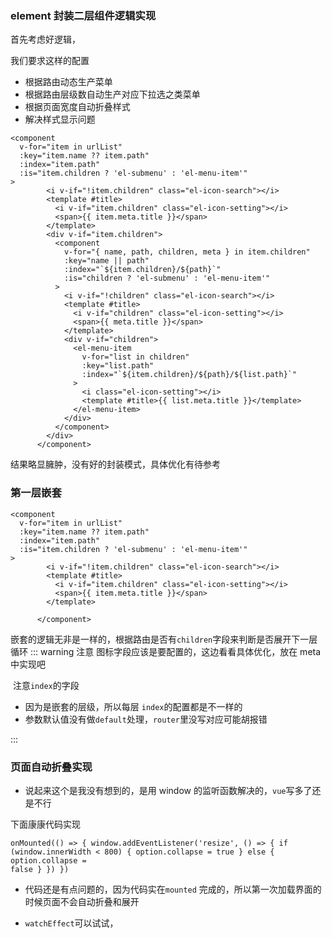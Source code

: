 ### element 封装二层组件逻辑实现

首先考虑好逻辑，

我们要求这样的配置

- 根据路由动态生产菜单
- 根据路由层级数自动生产对应下拉选之类菜单
- 根据页面宽度自动折叠样式
- 解决样式显示问题

```vue
<component
  v-for="item in urlList"
  :key="item.name ?? item.path"
  :index="item.path"
  :is="item.children ? 'el-submenu' : 'el-menu-item'"
>
        <i v-if="!item.children" class="el-icon-search"></i>
        <template #title>
          <i v-if="item.children" class="el-icon-setting"></i>
          <span>{{ item.meta.title }}</span>
        </template>
        <div v-if="item.children">
          <component
            v-for="{ name, path, children, meta } in item.children"
            :key="name || path"
            :index="`${item.children}/${path}`"
            :is="children ? 'el-submenu' : 'el-menu-item'"
          >
            <i v-if="!children" class="el-icon-search"></i>
            <template #title>
              <i v-if="children" class="el-icon-setting"></i>
              <span>{{ meta.title }}</span>
            </template>
            <div v-if="children">
              <el-menu-item
                v-for="list in children"
                :key="list.path"
                :index="`${item.children}/${path}/${list.path}`"
              >
                <i class="el-icon-setting"></i>
                <template #title>{{ list.meta.title }}</template>
              </el-menu-item>
            </div>
          </component>
        </div>
      </component>
```

结果略显臃肿，没有好的封装模式，具体优化有待参考

### 第一层嵌套

```vue {5-8}
<component
  v-for="item in urlList"
  :key="item.name ?? item.path"
  :index="item.path"
  :is="item.children ? 'el-submenu' : 'el-menu-item'"
>
        <i v-if="!item.children" class="el-icon-search"></i>
        <template #title>
          <i v-if="item.children" class="el-icon-setting"></i>
          <span>{{ item.meta.title }}</span>
        </template>
        
      </component>
```

嵌套的逻辑无非是一样的，根据路由是否有`children`字段来判断是否展开下一层循环
::: warning 注意
图标字段应该是要配置的，这边看看具体优化，放在 meta 中实现吧

​ 注意`index`的字段

- 因为是嵌套的层级，所以每层 `index`的配置都是不一样的
- 参数默认值没有做`default`处理，`router`里没写对应可能胡报错

:::

### 页面自动折叠实现

- 说起来这个是我没有想到的，是用 window 的监听函数解决的，`vue`写多了还是不行

下面康康代码实现

```vue
onMounted(() => { window.addEventListener('resize', () => { if
(window.innerWidth < 800) { option.collapse = true } else { option.collapse =
false } }) })
```

- 代码还是有点问题的，因为代码实在`mounted` 完成的，所以第一次加载界面的时候页面不会自动折叠和展开

- `watchEffect`可以试试，
